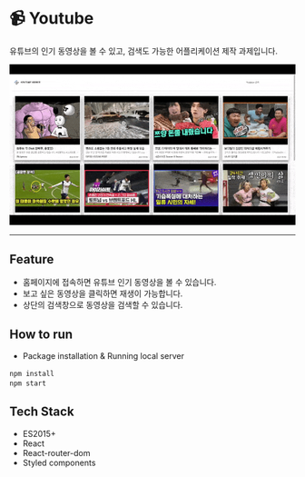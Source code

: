 # 📹 Youtube
유튜브의 인기 동영상을 볼 수 있고, 검색도 가능한 어플리케이션 제작 과제입니다.

![Youtube](/readme-assets/vc_youtube.gif)

---

## Feature
- 홈페이지에 접속하면 유튜브 인기 동영상을 볼 수 있습니다.
- 보고 싶은 동영상을 클릭하면 재생이 가능합니다.
- 상단의 검색창으로 동영상을 검색할 수 있습니다.

## How to run
- Package installation & Running local server
```sh
npm install
npm start
```

## Tech Stack
- ES2015+
- React
- React-router-dom
- Styled components
